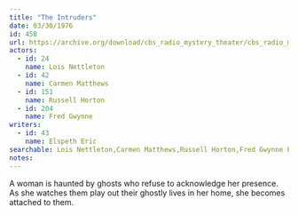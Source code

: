 ```yaml
---
title: "The Intruders"
date: 03/30/1976
id: 458
url: https://archive.org/download/cbs_radio_mystery_theater/cbs_radio_mystery_theater-0451-0500.zip/cbs_radio_mystery_theater-0451-0500%2Fcbsrmt_0458_the_intruders.mp3
actors:  
  - id: 24
    name: Lois Nettleton  
  - id: 42
    name: Carmen Matthews  
  - id: 151
    name: Russell Horton  
  - id: 204
    name: Fred Gwynne
writers:  
  - id: 43
    name: Elspeth Eric
searchable: Lois Nettleton,Carmen Matthews,Russell Horton,Fred Gwynne Elspeth Eric
notes:  
---
```

A woman is haunted by ghosts who refuse to acknowledge her presence. As she watches them play out their ghostly lives in her home, she becomes attached to them.